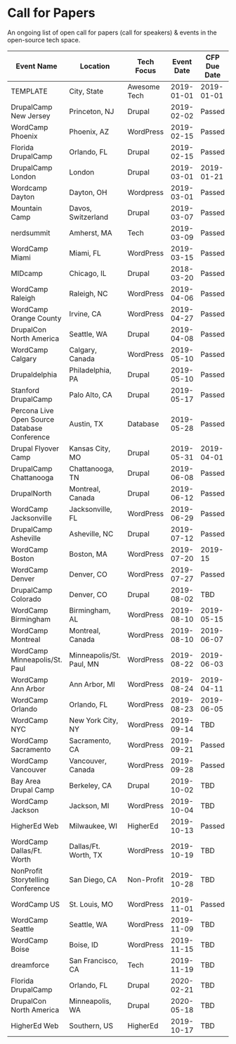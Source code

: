 # Call for Papers
An ongoing list of open call for papers (call for speakers) &amp; events in the open-source tech space.

| Event Name | Location | Tech Focus | Event Date | CFP Due Date | URL |
|------------|----------|--------------|--------------|--------------|-------|
|TEMPLATE|City, State|Awesome Tech|2019-01-01|2019-01-01|[Apply](https://google.com)|
|DrupalCamp New Jersey|Princeton, NJ|Drupal|2019-02-02|Passed|[Schedule](https://www.drupalcampnj.org/program)|
|WordCamp Phoenix|Phoenix, AZ|WordPress|2019-02-15|Passed|[Schedule](https://2019.phoenix.wordcamp.org/)|
|Florida DrupalCamp|Orlando, FL|Drupal|2019-02-15|Passed|[Schedule](https://www.fldrupal.camp)|
|DrupalCamp London|London|Drupal|2019-03-01|2019-01-21|[Schedule](https://drupalcamp.london/get-involved/submit-a-session)|
|Wordcamp Dayton|Dayton, OH|Wordpress|2019-03-01|Passed|[Schedule](https://2019.dayton.wordcamp.org/)|
|Mountain Camp|Davos, Switzerland|Drupal|2019-03-07|Passed|[Schedule](https://drupalmountaincamp.ch/)|
|nerdsummit|Amherst, MA|Tech|2019-03-09|Passed|[Schedule](https://wiki.nerd.ngo/display/SES)|
|WordCamp Miami|Miami, FL|WordPress|2019-03-15|Passed|[Schedule](https://2019.miami.wordcamp.org/)|
|MIDcamp|Chicago, IL|Drupal|2018-03-20|Passed|[Schedule](https://www.midcamp.org/submit-session)|
|WordCamp Raleigh|Raleigh, NC|WordPress|2019-04-06|Passed|[Schedule](https://2019.raleigh.wordcamp.org/)|
|WordCamp Orange County|Irvine, CA|WordPress|2019-04-27|Passed|[Schedule](https://2019.oc.wordcamp.org/?subscribe=success#blog_subscription-3)|
|DrupalCon North America|Seattle, WA|Drupal|2019-04-08|Passed|[Schedule](https://events.drupal.org/seattle2019)|
|WordCamp Calgary|Calgary, Canada|WordPress|2019-05-10|Passed|[Schedule](https://2018.calgary.wordcamp.org/sessions/)|
|Drupaldelphia|Philadelphia, PA|Drupal|2019-05-10|Passed|[Schedule](https://drupaldelphia.org)|
|Stanford DrupalCamp|Palo Alto, CA|Drupal|2019-05-17|Passed|[Schedule](https://drupalcamp.stanford.edu)|
|Percona Live Open Source Database Conference|Austin, TX|Database|2019-05-28|Passed|[Schedule](https://perconacfp.hubb.me/)|
|Drupal Flyover Camp|Kansas City, MO|Drupal|2019-05-31|2019-04-01|[Schedule](https://www.flyovercamp.org)|
|DrupalCamp Chattanooga|Chattanooga, TN|Drupal|2019-06-08|Passed|[Schedule](https://www.drupalcampchattanooga.com)|
|DrupalNorth|Montreal, Canada|Drupal|2019-06-12|Passed|[Schedule](http://www.drupalnorth.org/en/drupal-north-regional-summit)|
|WordCamp Jacksonville|Jacksonville, FL|WordPress|2019-06-29|Passed|[Schedule](https://2019.jacksonville.wordcamp.org)|
|DrupalCamp Asheville|Asheville, NC|Drupal|2019-07-12|Passed|[Schedule](https://www.drupalasheville.com)|
|WordCamp Boston|Boston, MA|WordPress|2019-07-20|2019-15|[Apply](https://2019.boston.wordcamp.org/)|
|WordCamp Denver|Denver, CO|WordPress|2019-07-27|Passed|[Website](https://2019.denver.wordcamp.org/)|
|DrupalCamp Colorado|Denver, CO|Drupal|2019-08-02|TBD|[Apply](https://2019.drupalcampcolorado.org/)|
|WordCamp Birmingham|Birmingham, AL|WordPress|2019-08-10|2019-05-15|[Apply](https://2019.birmingham.wordcamp.org/2019/04/15/call-for-speakers/)|
|WordCamp Montreal|Montreal, Canada|WordPress|2019-08-10|2019-06-07|[Apply](https://2019.montreal.wordcamp.org/speakers/be-a-speaker/)|
|WordCamp Minneapolis/St. Paul|Minneapolis/St. Paul, MN|WordPress|2019-08-22|2019-06-03|[Apply](https://2019.minneapolis.wordcamp.org/speakers/call-for-speakers/)|
|WordCamp Ann Arbor|Ann Arbor, MI|WordPress|2019-08-24|2019-04-11|[Apply](https://2019.annarbor.wordcamp.org)|
|WordCamp Orlando|Orlando, FL|WordPress|2019-08-23|2019-06-05|[Apply](https://2019.orlando.wordcamp.org/call-for-speakers/)|
|WordCamp NYC|New York City, NY|WordPress|2019-09-14|TBD|[Apply](https://2019.nyc.wordcamp.org/)|
|WordCamp Sacramento|Sacramento, CA|WordPress|2019-09-21|Passed|[Website](https://2019.sacramento.wordcamp.org/)|
|WordCamp Vancouver|Vancouver, Canada|WordPress|2019-09-28|Passed|[Apply](https://2019.vancouver.wordcamp.org/about/)|
|Bay Area Drupal Camp|Berkeley, CA|Drupal|2019-10-02|TBD|[Apply](https://2019.badcamp.org/)|
|WordCamp Jackson|Jackson, MI|WordPress|2019-10-04|TBD|[Apply](https://2019.jackson.wordcamp.org/)|
|HigherEd Web|Milwaukee, WI|HigherEd|2019-10-13|Passed|[Schedule](https://2019.highedweb.org)|
|WordCamp Dallas/Ft. Worth|Dallas/Ft. Worth, TX|WordPress|2019-10-19|TBD|[Apply](https://2019.dfw.wordcamp.org/)|
|NonProfit Storytelling Conference|San Diego, CA|Non-Profit|2019-10-28|TBD|[Apply](https://nonprofitstorytellingconference.com/speaker-call-submissions/)|
|WordCamp US|St. Louis, MO|WordPress|2019-11-01|Passed|[Website](https://wordpress.org/news/2018/12/wordcamp-us-2019-dates-announced/)|
|WordCamp Seattle|Seattle, WA|WordPress|2019-11-09|TBD|[Apply](https://2019.seattle.wordcamp.org/)|
|WordCamp Boise|Boise, ID|WordPress|2019-11-15|TBD|[Apply](https://2019.boise.wordcamp.org/speakers/)|
|dreamforce|San Francisco, CA|Tech|2019-11-19|TBD|[Apply](https://www.salesforce.com/form/dreamforce/df19-save-the-date/)|
|Florida DrupalCamp|Orlando, FL|Drupal|2020-02-21|TBD|[Apply](https://www.fldrupal.camp/submit-session)|
|DrupalCon North America|Minneapolis, WA|Drupal|2020-05-18|TBD|[Apply](https://events.drupal.org/minneapolis2020)|
|HigherEd Web|Southern, US|HigherEd|2019-10-17|TBD|[Apply](https://2020.highedweb.org/)|
